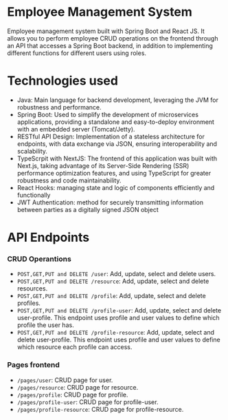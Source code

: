 # Employee Management System

Employee management system built with Spring Boot and React JS. It allows you to perform employee CRUD operations on the frontend through an API that accesses a Spring Boot backend, 
in addition to implementing different functions for different users using roles.

# Technologies used
* Java: Main language for backend development, leveraging the JVM for robustness and performance.
* Spring Boot: Used to simplify the development of microservices applications, providing a standalone and easy-to-deploy environment with an embedded server (Tomcat/Jetty).
* RESTful API Design: Implementation of a stateless architecture for endpoints, with data exchange via JSON, ensuring interoperability and scalability.
* TypeScrpit with NextJS: The frontend of this application was built with Next.js, taking advantage of its Server-Side Rendering (SSR) performance optimization features, and using TypeScript for greater robustness and code maintainability.
* React Hooks: managing state and logic of components efficiently and functionally
* JWT Authentication: method for securely transmitting information between parties as a digitally signed JSON object

# API Endpoints

### CRUD Operantions
* `POST,GET,PUT and DELETE /user`: Add, update, select and delete users.
* `POST,GET,PUT and DELETE /resource`: Add, update, select and delete resources.
* `POST,GET,PUT and DELETE /profile`: Add, update, select and delete profiles.
* `POST,GET,PUT and DELETE /profile-user`: Add, update, select and delete user-profile. This endpoint uses profile and user values ​​to define which profile the user has.
* `POST,GET,PUT and DELETE /profile-resource`: Add, update, select and delete user-profile. This endpoint uses profile and user values ​​to define which resource each profile can access.
  
### Pages frontend
* `/pages/user`: CRUD page for user.
* `/pages/resource`: CRUD page for resource.
* `/pages/profile`: CRUD page for profile.
* `/pages/profile-user`: CRUD page for profile-user.
* `/pages/profile-resource`: CRUD page for profile-resource.

